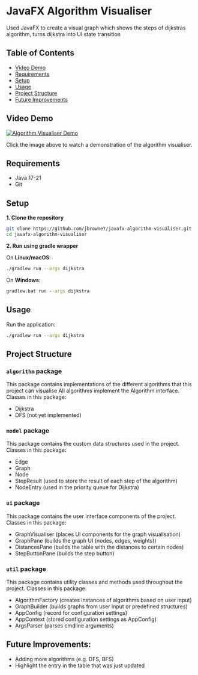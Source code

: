 # JavaFX Algorithm Visualiser

Used JavaFX to create a visual graph which shows the steps of dijkstras algorithm, turns dijkstra into UI state transition

## Table of Contents

- [Video Demo](#video-demo)
- [Requirements](#requirements)
- [Setup](#setup)
- [Usage](#usage)
- [Project Structure](#project-structure)
- [Future Improvements](#future-improvements)

## Video Demo

[![Algorithm Visualiser Demo](https://img.youtube.com/vi/5Gv4n_MWxY8/0.jpg)](https://jamesbrowne.dev/posts/javafx-algorithm-visualiser/#demo-video)

Click the image above to watch a demonstration of the algorithm visualiser.


## Requirements
- Java 17-21
- Git

## Setup  

**1. Clone the repository**
```bash
git clone https://github.com/jbrowne7/javafx-algorithm-visualiser.git
cd javafx-algorithm-visualiser
```  

**2. Run using gradle wrapper**

On **Linux/macOS**:
```bash
./gradlew run --args dijkstra
```

On **Windows**:
```cmd
gradlew.bat run --args dijkstra
```

## Usage

Run the application:

```bash
./gradlew run --args dijkstra
```

## Project Structure

### `algorithm` package

This package contains implementations of the different algorithms that this project can visualise
All algorithms implement the Algorithm interface. Classes in this package:
- Dijkstra
- DFS (not yet implemented)

### `model` package
This package contains the custom data structures used in the project. Classes in this package:
- Edge
- Graph
- Node
- StepResult (used to store the result of each step of the algorithm)
- NodeEntry (used in the priority queue for Dijkstra)

### `ui` package
This package contains the user interface components of the project. Classes in this package:
- GraphVisualiser (places UI components for the graph visualisation)
- GraphPane (builds the graph UI (nodes, edges, weights))
- DistancesPane (builds the table with the distances to certain nodes)
- StepButtonPane (builds the step button)

### `util` package
This package contains utility classes and methods used throughout the project. Classes in this package:
- AlgorithmFactory (creates instances of algorithms based on user input)
- GraphBuilder (builds graphs from user input or predefined structures)
- AppConfig (record for configuration settings)
- AppContext (stored configuration settings as AppConfig)
- ArgsParser (parses cmdline arguments)

## Future Improvements:
- Adding more algorithms (e.g. DFS, BFS)
- Highlight the entry in the table that was just updated
